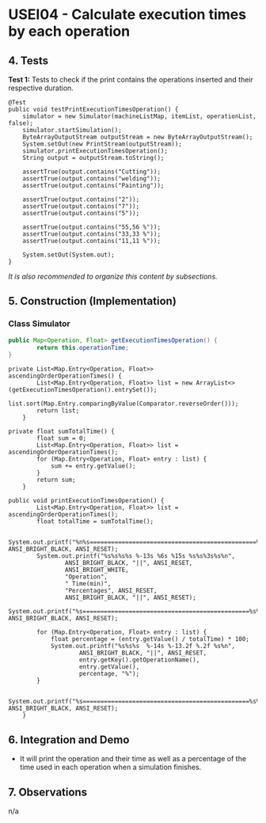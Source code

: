 # USEI04 - Calculate execution times by each operation 

## 4. Tests 

**Test 1:** Tests to check if the print contains the operations inserted and their respective duration. 

	@Test
    public void testPrintExecutionTimesOperation() {
        simulator = new Simulator(machineListMap, itemList, operationList, false);
        simulator.startSimulation();
        ByteArrayOutputStream outputStream = new ByteArrayOutputStream();
        System.setOut(new PrintStream(outputStream));
        simulator.printExecutionTimesOperation();
        String output = outputStream.toString();

        assertTrue(output.contains("Cutting"));
        assertTrue(output.contains("welding"));
        assertTrue(output.contains("Painting"));

        assertTrue(output.contains("2"));
        assertTrue(output.contains("7"));
        assertTrue(output.contains("5"));

        assertTrue(output.contains("55,56 %"));
        assertTrue(output.contains("33,33 %"));
        assertTrue(output.contains("11,11 %"));

        System.setOut(System.out);
    }


_It is also recommended to organize this content by subsections._ 


## 5. Construction (Implementation)

### Class Simulator

```java
public Map<Operation, Float> getExecutionTimesOperation() {
        return this.operationTime;
}
```

```
private List<Map.Entry<Operation, Float>> ascendingOrderOperationTimes() {
        List<Map.Entry<Operation, Float>> list = new ArrayList<>(getExecutionTimesOperation().entrySet());
        list.sort(Map.Entry.comparingByValue(Comparator.reverseOrder()));
        return list;
    }
```

```
private float sumTotalTime() {
        float sum = 0;
        List<Map.Entry<Operation, Float>> list = ascendingOrderOperationTimes();
        for (Map.Entry<Operation, Float> entry : list) {
            sum += entry.getValue();
        }
        return sum;
    }
```

```
public void printExecutionTimesOperation() {
        List<Map.Entry<Operation, Float>> list = ascendingOrderOperationTimes();
        float totalTime = sumTotalTime();

        System.out.printf("%n%s===============================================%s%n", ANSI_BRIGHT_BLACK, ANSI_RESET);
        System.out.printf("%s%s%s%s %-13s %6s %15s %s%s%3s%s%n",
                ANSI_BRIGHT_BLACK, "||", ANSI_RESET,
                ANSI_BRIGHT_WHITE,
                "Operation",
                " Time(min)",
                "Percentages", ANSI_RESET,
                ANSI_BRIGHT_BLACK, "||", ANSI_RESET);
        System.out.printf("%s===============================================%s%n", ANSI_BRIGHT_BLACK, ANSI_RESET);

        for (Map.Entry<Operation, Float> entry : list) {
            float percentage = (entry.getValue() / totalTime) * 100;
            System.out.printf("%s%s%s  %-14s %-13.2f %.2f %s%n",
                    ANSI_BRIGHT_BLACK, "||", ANSI_RESET,
                    entry.getKey().getOperationName(),
                    entry.getValue(),
                    percentage, "%");
        }

        System.out.printf("%s===============================================%s%n", ANSI_BRIGHT_BLACK, ANSI_RESET);
    }
```


## 6. Integration and Demo 

* It will print the operation and their time as well as a percentage of the time used in each operation when a simulation finishes.


## 7. Observations

n/a